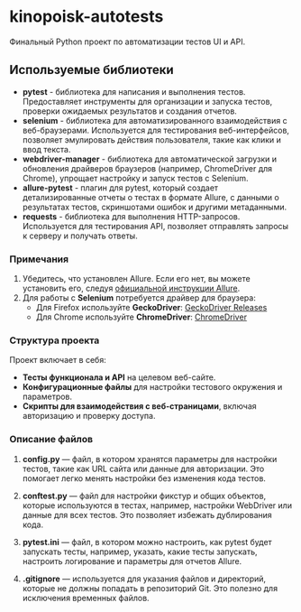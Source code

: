 # kinopoisk-autotests
Финальный Python проект по автоматизации тестов UI и API.

## Используемые библиотеки
- **pytest** - библиотека для написания и выполнения тестов. 
   Предоставляет инструменты для организации и запуска тестов, проверки ожидаемых результатов и создания отчетов.
- **selenium** - библиотека для автоматизированного взаимодействия с веб-браузерами. 
   Используется для тестирования веб-интерфейсов, позволяет эмулировать действия пользователя, такие как клики и ввод текста.
- **webdriver-manager** - библиотека для автоматической загрузки и обновления драйверов браузеров (например, ChromeDriver для Chrome), упрощает настройку и запуск тестов с Selenium.
- **allure-pytest** - плагин для pytest, который создает детализированные отчеты о тестах в формате Allure, с данными о результатах тестов, скриншотами ошибок и другими метаданными.
- **requests** - библиотека для выполнения HTTP-запросов. Используется для тестирования API, позволяет отправлять запросы к серверу и получать ответы.

### Примечания

1. Убедитесь, что установлен Allure. Если его нет, вы можете установить его, следуя [официальной инструкции Allure](https://allure.qatools.ru/).
2. Для работы с **Selenium** потребуется драйвер для браузера:
   - Для Firefox используйте **GeckoDriver**: [GeckoDriver Releases](https://github.com/mozilla/geckodriver/releases)
   - Для Chrome используйте **ChromeDriver**: [ChromeDriver](https://sites.google.com/chromium.org/driver/)

### Структура проекта

Проект включает в себя:

- **Тесты функционала и API** на целевом веб-сайте.
- **Конфигурационные файлы** для настройки тестового окружения и параметров.
- **Скрипты для взаимодействия с веб-страницами**, включая авторизацию и проверку доступа.

### Описание файлов

1. **config.py** — файл, в котором хранятся параметры для настройки тестов, такие как URL сайта или данные для авторизации. Это помогает легко менять настройки без изменения кода тестов.

2. **conftest.py** — файл для настройки фикстур и общих объектов, которые используются в тестах, например, настройки WebDriver или данные для всех тестов. Это позволяет избежать дублирования кода.

3. **pytest.ini** — файл, в котором можно настроить, как pytest будет запускать тесты, например, указать, какие тесты запускать, настроить логирование и параметры для отчетов Allure.

4. **.gitignore** — используется для указания файлов и директорий, которые не должны попадать в репозиторий Git. Это полезно для исключения временных файлов.
 